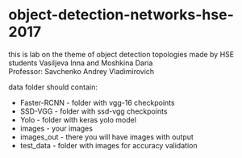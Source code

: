 # object-detection-networks-hse-2017
this is lab on the theme of object detection topologies made by HSE students Vasiljeva Inna and Moshkina Daria  
Professor: Savchenko Andrey Vladimirovich  

data folder should contain:
- Faster-RCNN - folder with vgg-16 checkpoints
- SSD-VGG - folder with ssd-vgg checkpoints
- Yolo - folder with keras yolo model
- images - your images
- images_out - there you will have images with output
- test_data - folder with images for accuracy validation

